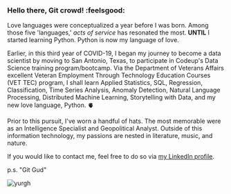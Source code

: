 ### Hello there, Git crowd! :feelsgood:

   Love languages were conceptualized a year before I was born. Among those five 'languages,' _acts of service_ has resonated the most.
__UNTIL__ I started learning Python. Python is now my language of love. 

   Earlier, in this third year of COVID-19, I began my journey to become a data scientist by moving to San Antonio, Texas, to participate
in Codeup's Data Science training program/bootcamp. Via the Department of Veterans Affairs excellent Veteran Employment Through Technology Education
Courses (VET TEC) program, I shall learn Applied Statistics, SQL, Regression, Classification, Time Series Analysis, Anomaly Detection, Natural Language
Processing, Distributed Machine Learning, Storytelling with Data, and my new love language, Python. 🫀

   Prior to this pursuit, I've worn a handful of hats. The most memorable were as an Intelligence Specialist and Geopolitical Analyst. Outside of this
information technology, my passions are nested in literature, music, and nature. 

   If you would like to contact me, feel free to do so via [my LinkedIn profile](https://www.linkedin.com/in/nicholas-dougherty-14037a141/).
   
p.s. "Git Gud"   

![yurgh](https://user-images.githubusercontent.com/96060766/153166169-95d7037e-2ba6-45d2-bda6-783bb01810ab.png)









<!--
**nicholas-dougherty/nicholas-dougherty** is a ✨ _special_ ✨ repository because its `README.md` (this file) appears on your GitHub profile.

Here are some ideas to get you started:

- 🔭 I’m currently working on ...
- 🌱 I’m currently learning ...
- 👯 I’m looking to collaborate on ...
- 🤔 I’m looking for help with ...
- 💬 Ask me about ...
- 📫 How to reach me: ...![yurgh](https://user-images.githubusercontent.com/96060766/153166169-95d7037e-2ba6-45d2-bda6-783bb01810ab.png)

- 😄 Pronouns: ...
- ⚡ Fun fact: ...
-->
